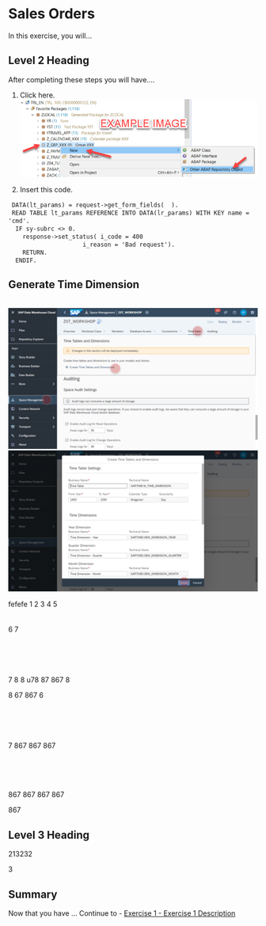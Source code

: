 # Sales Orders

In this exercise, you will...

## Level 2 Heading

After completing these steps you will have....

1.	Click here.
<br>![](/exercises/ex0/images/00_00_0010.png)

2.	Insert this code.
```
 DATA(lt_params) = request->get_form_fields(  ).
 READ TABLE lt_params REFERENCE INTO DATA(lr_params) WITH KEY name = 'cmd'.
  IF sy-subrc <> 0.
    response->set_status( i_code = 400
                     i_reason = 'Bad request').
    RETURN.
  ENDIF.
```

## Generate Time Dimension

<br>![](/exercises/ex3/images/create_time_dimension_01.png)
<br>![](/exercises/ex3/images/create_time_dimension_02.png)


fefefe
1
2
3
4
5
<br>
<br>
<br>
6
7
<br>
<br>
<br>
<br>
<br>
<br>
7
8
8
u78
87
867
8

8
67
867
6
<br><br>
<br>
<br>
<br>
<br>
7
867
867
867

<br>
<br>
<br>
<br>
867
867
867
867

867
## Level 3 Heading
213232

3

## Summary

Now that you have ... 
Continue to - [Exercise 1 - Exercise 1 Description](../ex1/README.md)
